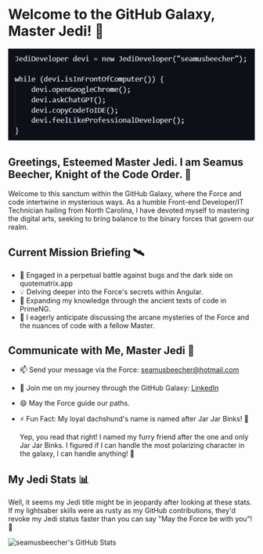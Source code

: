 # Welcome to the GitHub Galaxy, Master Jedi! 🌌

![Jedi Image](https://raw.githubusercontent.com/seamusbeecher/seamusbeecher/main/jedideveloper.png)

## Greetings, Esteemed Master Jedi. I am Seamus Beecher, Knight of the Code Order. 🚀

Welcome to this sanctum within the GitHub Galaxy, where the Force and code intertwine in mysterious ways. As a humble Front-end Developer/IT Technician hailing from North Carolina, I have devoted myself to mastering the digital arts, seeking to bring balance to the binary forces that govern our realm.

## Current Mission Briefing 🛰️

- 🚀 Engaged in a perpetual battle against bugs and the dark side on quotematrix.app
- 💡 Delving deeper into the Force's secrets within Angular.
- 🌱 Expanding my knowledge through the ancient texts of code in PrimeNG.
- 💬 I eagerly anticipate discussing the arcane mysteries of the Force and the nuances of code with a fellow Master.

## Communicate with Me, Master Jedi 🌟

- 📫 Send your message via the Force: seamusbeecher@hotmail.com
- 🌌 Join me on my journey through the GitHub Galaxy: [LinkedIn](https://www.linkedin.com/in/seamusbeecher/)
- 😄 May the Force guide our paths.
- ⚡ Fun Fact: My loyal dachshund's name is named after Jar Jar Binks! 🤖

  Yep, you read that right! I named my furry friend after the one and only Jar Jar Binks. I figured if I can handle the most polarizing character in the galaxy, I can handle anything! 🙈


## My Jedi Stats 📊 
Well, it seems my Jedi title might be in jeopardy after looking at these stats. If my lightsaber skills were as rusty as my GitHub contributions, they'd revoke my Jedi status faster than you can say "May the Force be with you"! 🤣

![seamusbeecher's GitHub Stats](https://github-readme-stats.vercel.app/api?username=YourUsername&show_icons=true&theme=radical)

